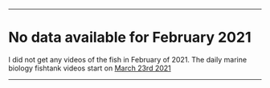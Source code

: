 
***

# No data available for February 2021

I did not get any videos of the fish in February of 2021. The daily marine biology fishtank videos start on [March 23rd 2021](../3-March/March23rd2021/)

***

